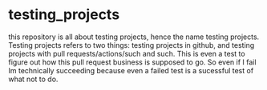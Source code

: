 # testing_projects

this repository is all about testing projects, hence the name testing projects. Testing projects refers to two things: testing projects in github, and testing projects with pull requests/actions/such and such. This is even a test to figure out how this pull request business is supposed to go. So even if I fail Im technically succeeding because even a failed test is a sucessful test of what not to do.

